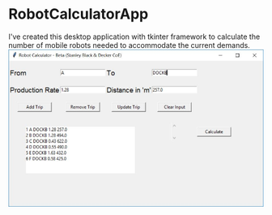 # RobotCalculatorApp

I've created this desktop application with tkinter framework to calculate the number of mobile robots needed to accommodate the current demands.
<img src="Example.JPG"/>
